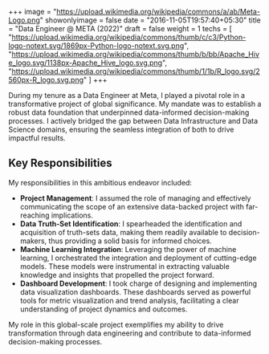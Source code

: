 +++
image = "https://upload.wikimedia.org/wikipedia/commons/a/ab/Meta-Logo.png"
showonlyimage = false
date = "2016-11-05T19:57:40+05:30"
title = "Data Engineer @ META (2022)"
draft = false
weight = 1
techs = [
    "https://upload.wikimedia.org/wikipedia/commons/thumb/c/c3/Python-logo-notext.svg/1869px-Python-logo-notext.svg.png",
    "https://upload.wikimedia.org/wikipedia/commons/thumb/b/bb/Apache_Hive_logo.svg/1138px-Apache_Hive_logo.svg.png",
    "https://upload.wikimedia.org/wikipedia/commons/thumb/1/1b/R_logo.svg/2560px-R_logo.svg.png"
]
+++

<!--more-->

During my tenure as a Data Engineer at Meta, I played a pivotal role in a transformative project of global significance. My mandate was to establish a robust data foundation that underpinned data-informed decision-making processes. I actively bridged the gap between Data Infrastructure and Data Science domains, ensuring the seamless integration of both to drive impactful results.

## **Key Responsibilities**

My responsibilities in this ambitious endeavor included:

- **Project Management**: I assumed the role of managing and effectively communicating the scope of an extensive data-backed project with far-reaching implications.
- **Data Truth-Set Identification**: I spearheaded the identification and acquisition of truth-sets data, making them readily available to decision-makers, thus providing a solid basis for informed choices.
- **Machine Learning Integration**: Leveraging the power of machine learning, I orchestrated the integration and deployment of cutting-edge models. These models were instrumental in extracting valuable knowledge and insights that propelled the project forward.
- **Dashboard Development**: I took charge of designing and implementing data visualization dashboards. These dashboards served as powerful tools for metric visualization and trend analysis, facilitating a clear understanding of project dynamics and outcomes.

My role in this global-scale project exemplifies my ability to drive transformation through data engineering and contribute to data-informed decision-making processes.
